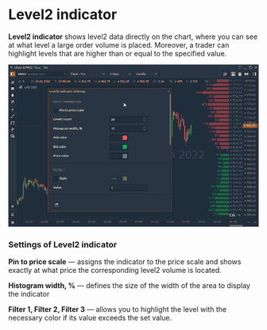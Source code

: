 # Level2 indicator

**Level2 indicator** shows level2 data directly on the chart, where you can see at what level a large order volume is placed. Moreover, a trader can highlight levels that are higher than or equal to the specified value.

![Level2 Indicator on the chart (Quantower platform)](<../../../../.gitbook/assets/level2 indicator.gif>)

### Settings of Level2 indicator

**Pin to price scale** — assigns the indicator to the price scale and shows exactly at what price the corresponding level2 volume is located.

**Histogram width, %** — defines the size of the width of the area to display the indicator

**Filter 1, Filter 2, Filter 3** — allows you to highlight the level with the necessary color if its value exceeds the set value.


